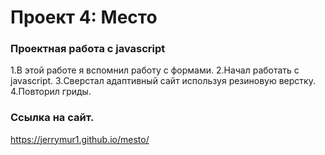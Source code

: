 # Проект 4: Место

### Проектная работа с javascript
1.В этой работе я вспомнил работу с формами. 
2.Начал работать с javascript. 
3.Сверстал адаптивный сайт используя резиновую верстку. 
4.Повторил гриды. 



### Ссылка на сайт.
https://jerrymur1.github.io/mesto/
